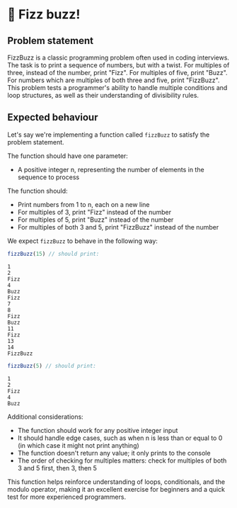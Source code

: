 # 🌟 Fizz buzz!

## Problem statement

FizzBuzz is a classic programming problem often used in coding interviews. The task is to print a sequence of numbers, but with a twist. For multiples of three, instead of the number, print "Fizz". For multiples of five, print "Buzz". For numbers which are multiples of both three and five, print "FizzBuzz". This problem tests a programmer's ability to handle multiple conditions and loop structures, as well as their understanding of divisibility rules.

## Expected behaviour

Let's say we're implementing a function called `fizzBuzz` to satisfy the problem statement.

The function should have one parameter:

- A positive integer n, representing the number of elements in the sequence to process

The function should:

- Print numbers from 1 to n, each on a new line
- For multiples of 3, print "Fizz" instead of the number
- For multiples of 5, print "Buzz" instead of the number
- For multiples of both 3 and 5, print "FizzBuzz" instead of the number


 We expect `fizzBuzz` to behave in the following way:

```js
fizzBuzz(15) // should print:
```
```raw
1
2
Fizz
4
Buzz
Fizz
7
8
Fizz
Buzz
11
Fizz
13
14
FizzBuzz
```

```js
fizzBuzz(5) // should print:
```
```raw
1
2
Fizz
4
Buzz
```


Additional considerations:

- The function should work for any positive integer input
- It should handle edge cases, such as when n is less than or equal to 0 (in which case it might not print anything)
- The function doesn't return any value; it only prints to the console
- The order of checking for multiples matters: check for multiples of both 3 and 5 first, then 3, then 5

This function helps reinforce understanding of loops, conditionals, and the modulo operator, making it an excellent exercise for beginners and a quick test for more experienced programmers.